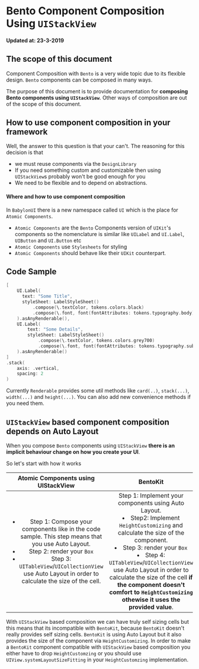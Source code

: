# Bento Component Composition Using `UIStackView`

#### Updated at: 23-3-2019

## The scope of this document 
Component Composition with `Bento` is a very wide topic due to its flexible design.
`Bento` components can be composed in many ways.

The purpose of this document is to provide documentation for __composing Bento components using `UIStackView`__.
Other ways of composition are out of the scope of this document.

## How to use component composition in your framework

Well, the answer to this question is that your can't.
The reasoning for this decision is that
* we must reuse components via the `DesignLibrary`
* If you need something custom and customizable then using `UIStackView`s probably won't be good enough for you
* We need to be flexible and to depend on abstractions.

#### Where and how to use component composition
In `BabylonUI` there is a new namespace called `UI` which is the place for `Atomic Components`.

- `Atomic Components` are the `Bento` Components version of `UIKit`'s components so the nomenclature is similar  like `UILabel` and `UI.Label`, `UIButton` and `UI.Button` etc 
- `Atomic Components` use `Stylesheets` for styling
- `Atomic Components` should behave like their `UIKit` counterpart.

## Code Sample

```swift
[
    UI.Label(
      text: "Some Title",
      styleSheet: LabelStyleSheet()
          .compose(\.textColor, tokens.colors.black)
          .compose(\.font, font(fontAttributes: tokens.typography.body))
    ).asAnyRenderable(),
    UI.Label(
        text: "Some Details",
        styleSheet: LabelStyleSheet()
            .compose(\.textColor, tokens.colors.grey700)
            .compose(\.font, font(fontAttributes: tokens.typography.subhead))
    ).asAnyRenderable()
]
.stack(
    axis: .vertical,
    spacing: 2
)
```

Currently `Renderable` provides some util methods like `card(..)`, `stack(...)`, `width(...)` and `height(...)`.
You can also add new convenience methods if you need them. 

## `UIStackView` based component composition depends on Auto Layout

When you compose `Bento` components using `UIStackView` __there is an implicit behaviour change on how you create your UI__.

So let's start with how it works

| Atomic Components using UIStackView | BentoKit | Vanilla Bento |
|:-------:|:------:|:------:|
| <ul><li> Step 1: Compose your components like in the code sample. This step means that you use Auto Layout. </li><li> Step 2: render your `Box` </li> <li>Step 3: `UITableView`/`UICollectionView` use Auto Layout in order to calculate the size of the cell.</li></ul> | Step 1: Implement your components using Auto Layout. </li> <li> Step2: Implement `HeightCustomizing` and calculate the size of the component. <li> Step 3: render your `Box` </li> <li>Step 4: `UITableView`/`UICollectionView` use Auto Layout in order to calculate the size of the cell __if the component doesn't comfort to `HeightCustomizing` othewise it uses the provided value__.</li></ul>  |  <li>Step 1: Implement your components *and* use Auto Layout. </li><li> Step 2: render your `Box` </li> <li>Step 3: `UITableView`/`UICollectionView` use Auto Layout in order to calculate the size of the cell.</li></ul>  |

With `UIStackView` based composition we can have truly self sizing cells but this means that its incompatible with `BentoKit`, because `BentoKit` doesn't really provides self sizing cells. `BentoKit` is using Auto Layout but it also provides the size of the component via `HeightCustomizing`.
In order to make a `BentoKit` component compatible with `UIStackView` based composition you either have to drop `HeightCustomzing` or you should use `UIView.systemLayoutSizeFitting` in your `HeightCustomzing` implementation.